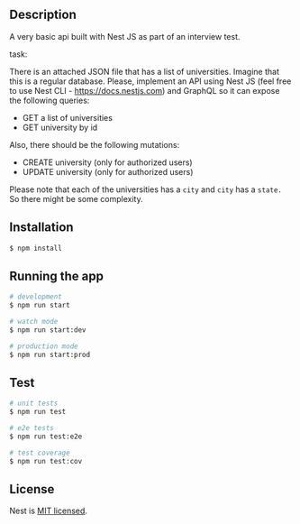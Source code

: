 
## Description

A very basic api built with Nest JS as part of an interview test. 

task:

There is an attached JSON file that has a list of universities. Imagine that this is a regular database. Please, implement an API using Nest JS (feel free to use Nest CLI - https://docs.nestjs.com) and GraphQL so it can expose the following queries:

- GET a list of universities
- GET university by id

Also, there should be the following mutations:

- CREATE university (only for authorized users)
- UPDATE university (only for authorized users)

Please note that each of the universities has a `city` and `city` has a `state.` So there might be some complexity.



## Installation

```bash
$ npm install
```

## Running the app

```bash
# development
$ npm run start

# watch mode
$ npm run start:dev

# production mode
$ npm run start:prod
```

## Test

```bash
# unit tests
$ npm run test

# e2e tests
$ npm run test:e2e

# test coverage
$ npm run test:cov
```

## License

Nest is [MIT licensed](LICENSE).
